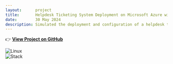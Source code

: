 ```yaml
---
layout:      project
title:       Helpdesk Ticketing System Deployment on Microsoft Azure with osTicket
date:        30 May 2024
description: Simulated the deployment and configuration of a helpdesk ticketing system using the LAMP stack (Linux, Apache, MySQL, PHP) and osTicket. This project includes request handling, escalation workflows, and ticket lifecycle documentation.  
---
```


👉 [**View Project on GitHub**](https://github.com/Slewis916/osTicket-Project)

![Linux](https://img.shields.io/badge/Linux-Ubuntu-blue)  
![Stack](https://img.shields.io/badge/Stack-LAMP-lightgrey)
